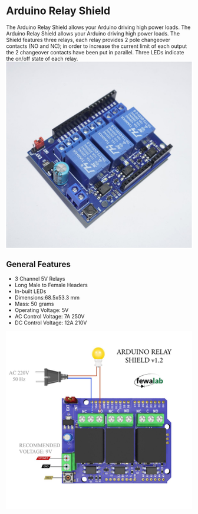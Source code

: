 # Arduino Relay Shield

The Arduino Relay Shield allows your Arduino driving high power loads. The Arduino Relay Shield allows your Arduino driving high power loads. The Shield features three relays, each relay provides 2 pole changeover contacts (NO and NC); in order to increase the current limit of each output the 2 changeover contacts have been put in parallel. Three LEDs indicate the on/off state of each relay.
![Alt text](images/relay.jpg)

## General Features
- 3 Channel 5V Relays
- Long Male to Female Headers
- In-built LEDs
- Dimensions:68.5x53.3 mm
- Mass: 50 grams
- Operating Voltage: 5V
- AC Control Voltage: 7A 250V
- DC Control Voltage: 12A 210V

![Alt text](images/relay-2.jpg)
